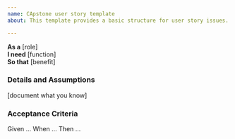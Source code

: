 ```yaml
---
name: CApstone user story template
about: This template provides a basic structure for user story issues.

---
```


**As a** [role]  
**I need** [function]  
**So that** [benefit]  
      
### Details and Assumptions
[document what you know]      
### Acceptance Criteria     
Given  ...
When  ...
Then  ...
